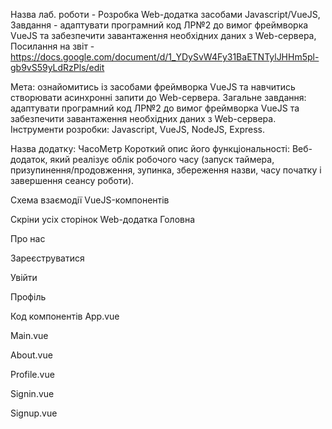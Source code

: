 Назва лаб. роботи - Розробка Web-додатка засобами Javascript/VueJS, Завдання - адаптувати програмний код ЛР№2 до вимог фреймворка VueJS та забезпечити завантаження необхідних даних з Web-сервера, Посилання на звіт - https://docs.google.com/document/d/1_YDySvW4Fy31BaETNTylJHHm5pl-gb9vS59yLdRzPls/edit

Мета: ознайомитись із засобами фреймворка VueJS та навчитись створювати асинхронні запити до Web-сервера.
Загальне завдання: адаптувати програмний код ЛР№2 до вимог фреймворка VueJS та забезпечити завантаження необхідних даних з Web-сервера.
Інструменти розробки: Javascript, VueJS, NodeJS, Express.



Назва додатку: ЧасоМетр
Короткий опис його функціональності:
Веб-додаток, який реалізує облік робочого часу (запуск таймера, призупинення/продовження, зупинка, збереження назви, часу початку і завершення сеансу роботи).



Схема взаємодії VueJS-компонентів



Скріни усіх сторінок Web-додатка
Головна






Про нас




Зареєструватися






Увійти


Профіль




Код компонентів
App.vue
<template>
  <nav class="navbar navbar-expand-lg navbar-dark bg-primary">
  <div class="container">
            <a class="navbar-brand" href="#">ЧасоМетр</a>
            <button class="navbar-toggler" type="button" data-bs-toggle="collapse" data-bs-target="#navbarNav" aria-controls="navbarNav" aria-expanded="false" aria-label="Toggle navigation">
                <span class="navbar-toggler-icon"></span>
            </button>
            <div class="collapse navbar-collapse" id="navbarNav">
                <ul class="navbar-nav">
                    <li class="nav-item">
                        <router-link to="/" class="nav-link" >Головна</router-link>
                    </li>
                    <li class="nav-item">
                         <router-link to="/about" class="nav-link" >Про нас</router-link>
                    </li>
                    <li class="nav-item">
                        <router-link to="/profile" class="nav-link" >Профіль</router-link>
                    </li>
                    <li class="nav-item">
                        <router-link to="/signin"  class="nav-link" v-if="!store.state.currentUser">Увійти</router-link>
                    </li>
                    <li class="nav-item">
                        <router-link to="/signup" class="nav-link" v-if="!store.state.currentUser">Зареєструватися</router-link>
                    </li>
                    <li class="nav-item">
                        <router-link to=""  class="nav-link" v-if="store.state.currentUser" @click="store.commit('logOut')">Вийти</router-link>
                    </li>
                </ul>
            </div>
        </div>   
  </nav>
  <router-view/>
</template>

<script setup>
import store from './store';
</script>

Main.vue
<template>
  <div class="container mt-5 main-container">
        <div class="row">
            <div class="col">
                <h1>Таймер</h1>
                <div id="timer">{{this.timer.currentTime}}</div>
                <div class="mt-3">
                    <button id="startBtn" class="btn btn-primary" @click="this.startTimer()">Старт</button>
                    <button id="pauseBtn" class="btn btn-secondary" @click="pauseTimer()">Пауза</button>
                    <button id="stopBtn" class="btn btn-danger" @click="stopTimer()">Стоп</button>
                    <button id="saveBtn" class="btn btn-success" @click="saveSession()">Зберегти</button>
                </div>
            </div>
            <div class="col">
                <h1>Інформація про робочий час</h1>
                <p id="workLog" v-html="this.timer.workLog"></p>
                <h1>Історія сеансів</h1>
                <ul id="sessionHistory" v-html="this.timer.sessionHistory"></ul>
            </div>
        </div>
        <footer class="footer bg-primary">
            2024 ЧасоМетр ©
        </footer>
    </div>
</template>

<script>
import api from '@/services/api';
import store from '../store';

export default {
  name: 'Main', 
  data() {
        return {
            timer:{
                startTime: 0,
                startTimeDate: 0,
                currentTime: this.formatTime(0),
                pauseTime: null,
                pauseDurations: [],
                currentSession: {
                  startTime: null,
                  pauseDurations: []
                },
                sessions: [],
                timeoutId: null,
                workLog: ``,
                sessionHistory: ``,
            }
        }
    },
    
    mounted() {
        if (store.state.currentUser !== null) {
            this.timer.sessions = JSON.parse(store.state.currentUser.sessions);
            
            this.timer.sessions.forEach((session) => {
                this.updateSessionHistory(session)
            });
        }
    },
    
    methods: {        
        startTimer() {
            //this.fetchUsers();
            if (this.timer.startTime === 0 || this.timer.pauseTime !== null) {
                if (this.timer.pauseTime !== null) {
                    this.resumeTimer();
                }
                else {
                    this.timer.currentSession.startTime = new Date();
                    this.timer.workLog = `Початок: ${this.formatDateTime(this.timer.currentSession.startTime)}`;
                }
                this.timer.currentTime = this.formatTime(this.timer.startTime);
                this.countTimer ();
            }
        },
      
      countTimer () {
            this.timer.timeoutId = setTimeout(() => {
                this.timer.startTime += 1000;
                this.timer.currentTime = this.formatTime(this.timer.startTime);
                this.countTimer()
            }, 1000)             
      },
        
      pauseTimer() {
          if (this.timer.pauseTime === null && this.timer.startTime > 0) {
            this.timer.pauseTime = new Date();
            clearTimeout(this.timer.timeoutId);    
          }
      },

      resumeTimer() {
        if (!this.timer.pauseDurations.length){
             this.timer.workLog += `<br>Паузи:`
        }
        const pauseDuration = {
            pauseStartTime: this.timer.pauseTime,
            pauseEndTime: new Date()
        };
        this.timer.pauseDurations.push(pauseDuration);
        this.timer.currentSession.pauseDurations.push(pauseDuration);
        this.timer.workLog += `<li>${this.formatDateTime(this.timer.pauseTime)} - ${this.formatDateTime(new Date())}</li>`;
        this.timer.pauseTime = null;
      },
      
      
    saveUserSession() {
        store.state.currentUser.sessions = JSON.stringify(this.timer.sessions);
        const response = api.updateUserSessions(store.state.currentUser.name, store.state.currentUser.sessions);
      },
      
    stopTimer() {
        if (confirm('Чи бажаєте ви зберегти сеанс?')) {        
            if (store.state.currentUser === null) {
                alert('Для ціє дії треба увійти!');
                return;
            }
            const sessionName = prompt('Введіть назву сеансу:');
            if (sessionName) {
                const endTime = new Date();
                const totalDuration = endTime.getTime() - this.timer.currentSession.startTime.getTime();
                const session = {
                    name: sessionName,
                    startTime: this.timer.currentSession.startTime,
                    pauseDurations: this.timer.currentSession.pauseDurations,
                    endTime: endTime,
                    totalDuration: totalDuration
                };
                this.updateSessionHistory(session);
                this.timer.sessions.push(session);
                this.saveUserSession();
            }
        }
        clearTimeout(this.timer.timeoutId);
        this.resetTimer();    
    },
    
        
    saveSession() {
        if (store.state.currentUser === null) {
            alert('Для ціє дії треба увійти!');
            return;
        }
        const sessionName = prompt('Введіть назву сеансу:');
        if (sessionName) {
            const currentTime = new Date();
            const session = {
                name: sessionName,
                startTime: this.timer.currentSession.startTime,
                pauseDurations: this.timer.currentSession.pauseDurations,
                endTime: currentTime,
                totalDuration: currentTime.getTime() - this.timer.currentSession.startTime.getTime()
            };
            this.updateSessionHistory(session);
            this.timer.sessions.push(session);
            this.saveUserSession();
        }
    },

    updateSessionHistory(session) {
        const startTime = new Date(session.startTime);
        const endTime = new Date(session.endTime);
        const totalDuration = new Date(session.totalDuration);
        const pauseDurations = session.pauseDurations;
        if (pauseDurations.length) {
            this.timer.sessionHistory += `<li>${session.name}<br>Початок: ${this.formatDateTime(startTime)}<br>Паузи:<ul>`;
            pauseDurations.forEach(pauseDuration => {
                this.timer.sessionHistory += `<li>${this.formatDateTime(pauseDuration.pauseStartTime)} - ${this.formatDateTime(pauseDuration.pauseEndTime)}</li>`;
            });
        }
        else {
            this.timer.sessionHistory += `<li>${session.name}<br>Початок: ${this.formatDateTime(startTime)}<ul>`;
        }

        this.timer.sessionHistory += `</ul>Завершено: ${this.formatDateTime(endTime)}
        <br>Тривалість: ${this.formatTime(totalDuration)} </li>`;
    },

      resetTimer() {
        this.timer.startTime = 0;
        this.timer.pauseTime = null;
        this.timer.currentTime = this.formatTime(0),
        this.timer.pauseDurations = [];
        this.timer.currentSession = {
          startTime: null,
          pauseDurations: []
        };
      },
      
      formatTime(time) {
        const hours = Math.floor(time / 3600000)
          .toString()
          .padStart(2, '0');
        const minutes = Math.floor((time % 3600000) / 60000)
          .toString()
          .padStart(2, '0');
        const seconds = Math.floor((time % 60000) / 1000)
          .toString()
          .padStart(2, '0');
        return `${hours}:${minutes}:${seconds}`;
      },

      formatDateTime(dateTime) {
        dateTime = new Date(new Date);
        const year = dateTime.getFullYear();
        const month = (dateTime.getMonth() + 1).toString().padStart(2, '0');
        const day = dateTime.getDate().toString().padStart(2, '0');
        const hours = dateTime.getHours().toString().padStart(2, '0');
        const minutes = dateTime.getMinutes().toString().padStart(2, '0');
        const seconds = dateTime.getSeconds().toString().padStart(2, '0');
        return `${year}-${month}-${day} ${hours}:${minutes}:${seconds}`;
      },
    }
}
</script>

About.vue
<template>
    <div class="container mt-5 main-container">
        <div class="about-container">
            <img src="../assets/logo.png" alt="Емблема" class="logo">
            
            <h2 class="app-title">ЧасоМетр</h2>
            
            <p class="app-description">Додаток "ЧасоМетр" дозволяє ефективно вести облік робочого часу та зберігати історію робочих сеансів.</p>
            
            <div class="app-details">
                <p>З цим додатком ви зможете:</p>
                <ul>
                    <li>Запускати таймер для відстеження часу роботи</li>
                    <li>Призупиняти та продовжувати робочі сеанси за потреби</li>
                    <li>Зберігати історію ваших робочих сеансів для подальшого аналізу</li>
                    <li>І багато іншого!</li>
                </ul>
            </div>
        </div>
        <footer class="footer bg-primary">
            2024 ЧасоМетр ©
        </footer>
  </div>
</template>

Profile.vue
<template>
    <div class="container mt-5 profile-container">
        <div class="profile">
            <table class="profile__table table table-primary">
                <tbody>
                  <tr>
                    <th>Логін</th>
                    <td>{{this.user.name}}</td>
                  </tr>
                  <tr>
                    <th>Email</th>
                    <td>{{this.user.email}}</td>
                  </tr>
                  <tr>
                    <th>Телефон</th>
                    <td>{{this.user.phone}}</td>
                  </tr>
                  <tr>
                    <th>Статистика</th>
                    <td v-html="this.user.stat"></td>
                  </tr>
                </tbody>
              </table>
        </div>
        <footer class="footer bg-primary">
            2024 ЧасоМетр ©
        </footer>
    </div>
</template>

<script>
import store from '../store';

export default {
  name: 'Profile',
  
  data() {
    return {
        user: {
            name: '-',
            email: '-',
            phone: '-',
            stat: '-',
        }
    }
  },
  
  mounted() {
        if (store.state.currentUser !== null) {
            this.user.name = store.state.currentUser.name;
            this.user.email = store.state.currentUser.email;
            this.user.phone = store.state.currentUser.phone;
            this.calculateStat();
        }
    },
    
  methods: {
      calculateStat() {
         if (JSON.parse(store.state.currentUser.sessions).length) {
             this.user.stat = `Кількість сеансів: ${JSON.parse(store.state.currentUser.sessions).length}
             <br>Найдовший сеанс: ${this.formatTime(JSON.parse(store.state.currentUser.sessions).reduce((max, current) => {
            return max.totalDuration > current.totalDuration ? max : current;
            }).totalDuration)}
                <br>Найкоротший сеанс: ${this.formatTime(JSON.parse(store.state.currentUser.sessions).reduce((min, current) => {
                return min.totalDuration < current.totalDuration ? min : current;
            }).totalDuration)}`;
            
            const totalDurationSum = JSON.parse(store.state.currentUser.sessions).reduce((sum, current) => {return sum + current.totalDuration;}, 0);
            const averageTotalDuration = totalDurationSum / JSON.parse(store.state.currentUser.sessions).length;
            
            this.user.stat += `<br>Середня тривалість сеансів: ${this.formatTime(averageTotalDuration)}`;
         }
         else {
             this.user.stat = '-';
         }
      },
      
      formatTime(time) {
        const hours = Math.floor(time / 3600000)
          .toString()
          .padStart(2, '0');
        const minutes = Math.floor((time % 3600000) / 60000)
          .toString()
          .padStart(2, '0');
        const seconds = Math.floor((time % 60000) / 1000)
          .toString()
          .padStart(2, '0');
        return `${hours}:${minutes}:${seconds}`;
      }
  }
}
</script>

Signin.vue
<template>
    <div class="container mt-5 main-container">
        <div class="page__signin signin">
            <div class="signin__container container">
              <form class="main-login__form" action="#">
                <div class="mb-3">
                  <label for="InputLogin" class="form-label">Логін</label>
                  <input class="form-control" type="text" v-model="this.signin.nickname" id="InputLogin" placeholder="Введіть логін">
                </div>
                <div class="mb-3">
                  <label for="InputPassword1" class="form-label">Пароль</label>
                  <input type="password" class="form-control" v-model="this.signin.password" id="InputPassword1" placeholder="Введіть пароль">
                </div>
                <button type="submit" class="btn btn-primary" @click="this.logUser()">Увійти</button>
                <button type="reset" class="btn btn-secondary">Скинути</button>
              </form>
            </div>
          </div>
        <footer class="footer bg-primary">
            2024 ЧасоМетр ©
        </footer>
    </div>
</template>

<script>

import { ref } from 'vue';
import api from '@/services/api';
import store from '../store';
import router from '../router';

export default {
  name: 'Signin',
  
  data() {
      return {
          signin:{
            nickname: ref(''),
            password: ref(''),
          }    
      }
  },
  methods: {
      async logUser() {
          const user = {
              name: this.signin.nickname,
              password: this.signin.password, 
         };
        const response = await api.getUserByName(user.name);
        const userData = response.data.data;
        if (!userData) {
            alert('Логін не знайдено!');
            router.push({ path: 'signin' });
        }
        else if (user.name === userData.name && user.password === userData.password) {
          store.state.currentUser = userData;
          router.push({ path: 'profile' })
          alert('Вхід успішний!');
        }
        else if (user.name === userData.name && user.password !== userData.password) {
          alert('Пароль неправильний!');
            router.push({ path: 'signin' });
        }
      }
  }
}
</script>

Signup.vue
<template>
    <div class="container mt-5 main-container">
        <div class="signup__container container">
          <form class="signup__form" action="#">
            <div class="mb-3">
              <label for="InputNickname1" class="form-label">Логін</label>
              <input class="form-control" type="text" v-model="this.signup.nickname" id="InputNickname1"   placeholder="Введіть логін">
            </div>
            <div class="mb-3">
              <label for="InputEmail1" class="form-label" >Email</label>
              <input type="email" class="form-control" id="InputEmail1" v-model="this.signup.email" placeholder="Введіть email" aria-describedby="emailHelp">
            </div>
            <div class="mb-3">
              <label for="InputTel1" class="form-label" >Телефон</label>
              <input type="tel" class="form-control" id="InputTel1" v-model="this.signup.phone" placeholder="Введіть телефон">
            </div>
            <div class="mb-3">
              <label for="InputPassword1" class="form-label" >Пароль</label>
              <input type="password" class="form-control" id="InputPassword1" v-model="this.signup.password" placeholder="Введіть пароль">
            </div>
            <button type="submit" class="btn btn-primary" @click="this.addUser()">Ок</button>
            <button type="reset" class="btn btn-secondary">Скинути</button>
          </form>
        </div>
        <footer class="footer bg-primary">
            2024 ЧасоМетр ©
        </footer>
    </div>
</template>

<script>
import { ref } from 'vue';
import api from '@/services/api';
import router from '../router';

export default {
  name: 'Signup',
  
  data() {
      return {
          signup:{
            nickname: ref(''),
            email: ref(''),
            phone: ref(''),
            password: ref(''),
            sessions: '[]',
          }    
      }
  },
  methods: {
      addUser() {
          const user = {
              name: this.signup.nickname,
              email: this.signup.email, 
              phone: this.signup.phone, 
              password: this.signup.password, 
              sessions: this.signup.sessions
         };
        const res = api.addUser(user);
        alert('Реєстрація успішна!');
        router.push({ path: 'signin' })
      }
  }
}
</script>



